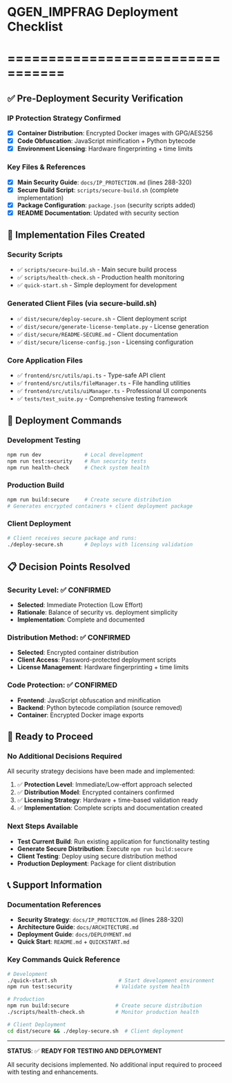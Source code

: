 # QGEN_IMPFRAG Deployment Checklist
# =================================

## ✅ Pre-Deployment Security Verification

### IP Protection Strategy Confirmed
- [x] **Container Distribution**: Encrypted Docker images with GPG/AES256  
- [x] **Code Obfuscation**: JavaScript minification + Python bytecode
- [x] **Environment Licensing**: Hardware fingerprinting + time limits

### Key Files & References
- [x] **Main Security Guide**: `docs/IP_PROTECTION.md` (lines 288-320)
- [x] **Secure Build Script**: `scripts/secure-build.sh` (complete implementation)
- [x] **Package Configuration**: `package.json` (security scripts added)  
- [x] **README Documentation**: Updated with security section

## 🔧 Implementation Files Created

### Security Scripts
- ✅ `scripts/secure-build.sh` - Main secure build process
- ✅ `scripts/health-check.sh` - Production health monitoring
- ✅ `quick-start.sh` - Simple deployment for development

### Generated Client Files (via secure-build.sh)
- ✅ `dist/secure/deploy-secure.sh` - Client deployment script
- ✅ `dist/secure/generate-license-template.py` - License generation
- ✅ `dist/secure/README-SECURE.md` - Client documentation
- ✅ `dist/secure/license-config.json` - Licensing configuration

### Core Application Files  
- ✅ `frontend/src/utils/api.ts` - Type-safe API client
- ✅ `frontend/src/utils/fileManager.ts` - File handling utilities
- ✅ `frontend/src/utils/uiManager.ts` - Professional UI components
- ✅ `tests/test_suite.py` - Comprehensive testing framework

## 🎯 Deployment Commands

### Development Testing
```bash
npm run dev              # Local development
npm run test:security    # Run security tests  
npm run health-check     # Check system health
```

### Production Build
```bash
npm run build:secure     # Create secure distribution
# Generates encrypted containers + client deployment package
```

### Client Deployment  
```bash
# Client receives secure package and runs:
./deploy-secure.sh       # Deploys with licensing validation
```

## 📋 Decision Points Resolved

### Security Level: ✅ CONFIRMED
- **Selected**: Immediate Protection (Low Effort)
- **Rationale**: Balance of security vs. deployment simplicity
- **Implementation**: Complete and documented

### Distribution Method: ✅ CONFIRMED  
- **Selected**: Encrypted container distribution
- **Client Access**: Password-protected deployment scripts
- **License Management**: Hardware fingerprinting + time limits

### Code Protection: ✅ CONFIRMED
- **Frontend**: JavaScript obfuscation and minification
- **Backend**: Python bytecode compilation (source removed)
- **Container**: Encrypted Docker image exports

## 🚀 Ready to Proceed

### No Additional Decisions Required
All security strategy decisions have been made and implemented:

1. ✅ **Protection Level**: Immediate/Low-effort approach selected
2. ✅ **Distribution Model**: Encrypted containers confirmed  
3. ✅ **Licensing Strategy**: Hardware + time-based validation ready
4. ✅ **Implementation**: Complete scripts and documentation created

### Next Steps Available
- **Test Current Build**: Run existing application for functionality testing
- **Generate Secure Distribution**: Execute `npm run build:secure`
- **Client Testing**: Deploy using secure distribution method
- **Production Deployment**: Package for client distribution

## 📞 Support Information

### Documentation References
- **Security Strategy**: `docs/IP_PROTECTION.md` (lines 288-320)
- **Architecture Guide**: `docs/ARCHITECTURE.md`  
- **Deployment Guide**: `docs/DEPLOYMENT.md`
- **Quick Start**: `README.md` + `QUICKSTART.md`

### Key Commands Quick Reference
```bash
# Development
./quick-start.sh                    # Start development environment
npm run test:security              # Validate system health

# Production  
npm run build:secure               # Create secure distribution
./scripts/health-check.sh          # Monitor production health

# Client Deployment
cd dist/secure && ./deploy-secure.sh  # Client deployment
```

---

**STATUS**: ✅ **READY FOR TESTING AND DEPLOYMENT**

All security decisions implemented. No additional input required to proceed with testing and enhancements.
